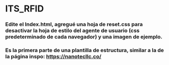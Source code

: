 # ITS_RFID

### Edite el Index.html, agregué una hoja de reset.css para desactivar la hoja de estilo del agente de usuario (css predeterminado de cada navegador) y una imagen de ejemplo.

### Es la primera parte de una plantilla de estructura, similar a la de la página inspo: https://nanotecllc.co/
